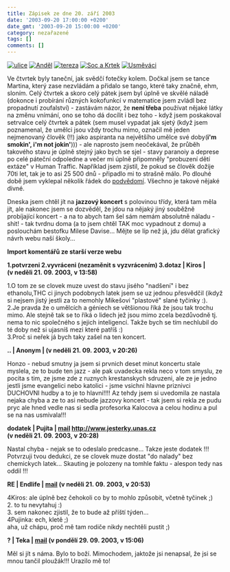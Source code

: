 ```yaml
---
title: Zápisek ze dne 20. září 2003
date: '2003-09-20 17:00:00 +0200'
date_gmt: '2003-09-20 15:00:00 +0200'
category: nezařazené
tags: []
comments: []
---
```

<div >  <a href="/assets/migrated/old-images/ulice.jpg"><img alt="ulice" src="/assets/migrated/old-images/ulice.jpg"></a>  <a href="/assets/migrated/old-images/andel.jpg"><img alt="Anděl" src="/assets/migrated/old-images/andel.jpg"></a>  <a href="/assets/migrated/old-images/tereza.jpg"><img alt="tereza" src="/assets/migrated/old-images/tereza.jpg"></a>  <a href="/assets/migrated/old-images/sockrtek.jpg"><img alt="Soc a Krtek" src="/assets/migrated/old-images/sockrtek.jpg"></a>  <a href="/assets/migrated/old-images/usmevaci.jpg"><img alt="Usměváci" src="/assets/migrated/old-images/usmevaci.jpg"></a>  </div>
<p>Ve čtvrtek byly taneční, jak svědčí fotečky kolem. Dočkal jsem se tance Martina, který zase nezvládám  a přidalo se tango, které taky značně, ehm, sloním. Celý čtvrtek a skoro celý pátek jsem byl úplně  ve skvělé náladě (dokonce i probírání různých kokofunkcí v matematice jsem zvládl bez propadnutí zoufalství)  - zastávám názor, že <strong>není třeba</strong> používat nějaké látky na změnu vnímání, ono se toho dá docílit i bez toho -  když jsem poskakoval setrvalce celý čtvrtek a pátek (sem musel vypadat jak sjetý (když jsem poznamenal,  že umělci jsou vždy trochu mimo, označil mě jeden nejmenovaný člověk (!!) jako aspiranta na největšího  umělce své doby(<strong>i'm smokin', i'm not jokin'</strong>))) - ale naprosto jsem neočekával, že průběh takového stavu je úplně stejný jako bych se  sjel - stavy paranoiy a deprese po celé páteční odpoledne a večer mi úplně připomněly "probuzení dětí extáze" v Human  Traffic. Například jsem zjistil, že pokud se člověk dožije 70ti let, tak je to asi 25 500  dnů - připadlo mi  to strašně málo. Po dlouhé době jsem vyklepal několik řádek do <a href="/">podvědomí</a>. Všechno je  takové nějaké divné.</p>
<p>Dneska jsem chtěl jít na <strong>jazzový koncert</strong> s polovinou třídy, která tam měla jít, ale nakonec jsem se  dozvěděl, že jdou na nějaký jiný souběžně probíjající koncert - a na to abych tam šel sám nemám absolutně náladu -  shit! - tak tvrdnu doma (a to jsem chtěl TAK moc vypadnout z domu) a poslouchám bestofku Milese Davise...  Mějte se líp než já, jdu dělat grafický návrh webu naší školy...</p>
<div class="import-komentaru">
<p><strong>Import komentářů ze starší verze webu</strong></p>
<div class="comment">
<p style="font-weight:bold"><span class="compredmet">1.potvrzeni 2.vyvráceni (nezaměnit s vyzvrácením) 3.dotaz</span> | <span class="comname">Kiros</span> | (v&nbsp;neděli&nbsp;21.&nbsp;09.&nbsp;2003,&nbsp;v&nbsp;13:58)</p>
<p>1.O tom ze se clovek muze uvest do stavu jisého &quot;nadšení&quot; i bez ethanolu,THC ci jinych podobnych latek jsem se uz jednou přesvědčil (ikdyž si nejsem jistý jestli za to nemohly Mikešovi &quot;plastové&quot; slané tyčinky :). <br> 2.Je pravda že o umělcích a géniech se většionou říká že jsou tak trochu mimo. Ale stejně tak se to říká o lidech jež jsou mimo zcela bezdůvodně tj. nema to nic společného s jejich inteligencí. Takže bych se tím nechlubil do té doby než si ujasníš mezi které patříš :) <br> 3.Proč si neřek já bych taky zašel na ten koncert. </p>
</div>
<div class="comment">
<p style="font-weight:bold"><span class="compredmet">..</span> | <span class="comname">Anonym</span> | (v&nbsp;neděli&nbsp;21.&nbsp;09.&nbsp;2003,&nbsp;v&nbsp;20:26)</p>
<p>Honzo - nebud smutny ja jsem si prvnich deset minut koncertu stale myslela, ze to bude ten jazz - ale pak uvadecka rekla neco v tom smyslu, ze pocita s tim, ze jsme zde z ruznych krestanskych sdruzeni, ale ze je jedno jestli jsme evangelici nebo katolici - jsme vsichni hlavne priznivci DUCHOVNI hudby a to je to hlavni!!!! Az tehdy jsem si uvedomila ze nastala nejaka chyba a ze to asi nebude jazzovy koncert - tak jsem si rekla ze pudu pryc ale hned vedle nas si sedla profesorka Kalocova a celou hodinu a pul se na nas usmivala!!! </p>
</div>
<div class="comment">
<p style="font-weight:bold"><span class="compredmet">dodatek</span> | <span class="comname">Pujíta</span> |  <a href="mailto:pujinka@centrum.cz">mail</a>  <a href="http://www.jesterky.unas.cz">http://www.jesterky.unas.cz</a> (v&nbsp;neděli&nbsp;21.&nbsp;09.&nbsp;2003,&nbsp;v&nbsp;20:28)</p>
<p>Nastal chyba - nejak se to odeslalo predcasne... Takze jeste dodatek !!! <br> Potvrzuji tvou dedukci, ze se clovek muze dostat &quot;do nalady&quot; bez chemickych latek... Skauting je polozeny na tomhle faktu - alespon tedy nas oddil !!! </p>
</div>
<div class="comment">
<p style="font-weight:bold"><span class="compredmet">RE</span> | <span class="comname">Endlife</span> |  <a href="mailto:jan.martinek@post.cz">mail</a> (v&nbsp;neděli&nbsp;21.&nbsp;09.&nbsp;2003,&nbsp;v&nbsp;20:53)</p>
<p>4Kiros: ale úplně bez čehokoli co by to mohlo způsobit, včetně tyčinek ;) <br> 2. to tu nevytahuj :) <br> 3. sem nakonec zjistil, že to bude až příští týden... <br> 4Pujinka: ech, kletě ;) <br> aha, už chápu, proč mě tam rodiče nikdy nechtěli pustit ;) </p>
</div>
<div class="comment">
<p style="font-weight:bold"><span class="compredmet">?</span> | <span class="comname">Teka</span> |  <a href="mailto:TerezaDardova@seznam.cz">mail</a> (v&nbsp;pondělí&nbsp;29.&nbsp;09.&nbsp;2003,&nbsp;v&nbsp;15:06)</p>
<p>Měl si jít s náma. Bylo to boží. Mimochodem, jaktože jsi nenapsal, že jsi se mnou tančil ploužák!!! Urazilo mě to! </p>
</div>
</div>
